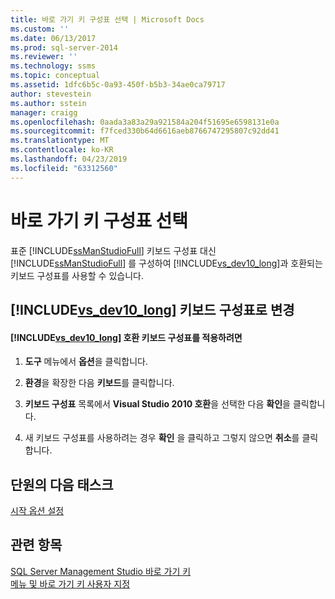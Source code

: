 ```yaml
---
title: 바로 가기 키 구성표 선택 | Microsoft Docs
ms.custom: ''
ms.date: 06/13/2017
ms.prod: sql-server-2014
ms.reviewer: ''
ms.technology: ssms
ms.topic: conceptual
ms.assetid: 1dfc6b5c-0a93-450f-b5b3-34ae0ca79717
author: stevestein
ms.author: sstein
manager: craigg
ms.openlocfilehash: 0aada3a83a29a921584a204f51695e6598131e0a
ms.sourcegitcommit: f7fced330b64d6616aeb8766747295807c92dd41
ms.translationtype: MT
ms.contentlocale: ko-KR
ms.lasthandoff: 04/23/2019
ms.locfileid: "63312560"
---
```

# <a name="select-the-keyboard-shortcut-scheme"></a>바로 가기 키 구성표 선택
  표준 [!INCLUDE[ssManStudioFull](../../includes/ssmanstudiofull-md.md)] 키보드 구성표 대신 [!INCLUDE[ssManStudioFull](../../includes/ssmanstudiofull-md.md)] 를 구성하여 [!INCLUDE[vs_dev10_long](../../includes/vs-dev10-long-md.md)]과 호환되는 키보드 구성표를 사용할 수 있습니다.  
  
## <a name="changing-to-the-includevsdev10longincludesvs-dev10-long-mdmd-keyboard-scheme"></a>[!INCLUDE[vs_dev10_long](../../includes/vs-dev10-long-md.md)] 키보드 구성표로 변경  
  
#### <a name="to-apply-includevsdev10longincludesvs-dev10-long-mdmd-compatible-keyboard-scheme"></a>[!INCLUDE[vs_dev10_long](../../includes/vs-dev10-long-md.md)] 호환 키보드 구성표를 적용하려면  
  
1.  **도구** 메뉴에서 **옵션**을 클릭합니다.  
  
2.  **환경**을 확장한 다음 **키보드**를 클릭합니다.  
  
3.  **키보드 구성표** 목록에서 **Visual Studio 2010 호환**을 선택한 다음 **확인**을 클릭합니다.  
  
4.  새 키보드 구성표를 사용하려는 경우 **확인** 을 클릭하고 그렇지 않으면 **취소**를 클릭합니다.  
  
## <a name="next-task-in-lesson"></a>단원의 다음 태스크  
 [시작 옵션 설정](lesson-1-7-set-the-startup-options.md)  
  
## <a name="see-also"></a>관련 항목  
 [SQL Server Management Studio 바로 가기 키](../sql-server-management-studio-keyboard-shortcuts.md)   
 [메뉴 및 바로 가기 키 사용자 지정](../customize-menus-and-shortcut-keys.md)  
  
  
